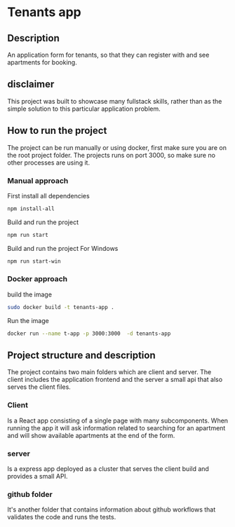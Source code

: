 # Tenants app

## Description

An application form for tenants, so that they can register with and see apartments for booking.

## disclaimer

This project was built to showcase many fullstack skills, rather than as the simple solution to this particular application problem.

## How to run the project

The project can be run manually or using docker,
first make sure you are on the root project folder. The projects runs on port 3000, so make sure no other processes are using it.

### Manual approach

First install all dependencies
```bash
npm install-all
```

Build and run the project
```bash
npm run start
```

Build and run the project For Windows
```bash
npm run start-win
```

### Docker approach

build the image

```bash
sudo docker build -t tenants-app .
```


Run the image
```bash
docker run --name t-app -p 3000:3000  -d tenants-app
```

## Project structure and description

The project contains two main folders which are
client and server. The client includes the application frontend and the server a small api that also serves the client files.

### Client

Is a React app consisting of a single page with many subcomponents. When running the app it will ask information related to searching for an apartment and will show available apartments at the end of the form.

### server

Is a express app deployed as a cluster that serves the client build and provides a small API.

### github folder

It's another folder that contains information about github workflows that validates the code and runs the tests.